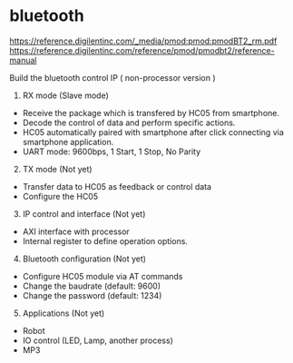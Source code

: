 # bluetooth
https://reference.digilentinc.com/_media/pmod:pmod:pmodBT2_rm.pdf 
https://reference.digilentinc.com/reference/pmod/pmodbt2/reference-manual

Build the bluetooth control IP ( non-processor version )
1. RX mode (Slave mode)
 - Receive the package which is transfered by HC05 from smartphone. 
 - Decode the control of data and perform specific actions.
 - HC05 automatically paired with smartphone after click connecting via smartphone application.
 - UART mode: 9600bps, 1 Start, 1 Stop, No Parity

2. TX mode (Not yet)
 - Transfer data to HC05 as feedback or control data
 - Configure the HC05
 
3. IP control and interface (Not yet)
 - AXI interface with processor
 - Internal register to define operation options.

4. Bluetooth configuration (Not yet)
 - Configure HC05 module via AT commands
 - Change the baudrate (default: 9600)
 - Change the password (default: 1234)

5. Applications (Not yet)
 - Robot
 - IO control (LED, Lamp, another process)
 - MP3
